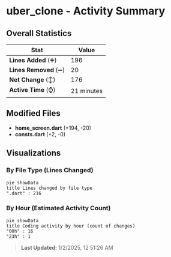 # uber_clone - Activity Summary 

## Overall Statistics

| Stat                   | Value                                                             |
| ---------------------- | ----------------------------------------------------------------- |
| **Lines Added** (➕)   | 196                                          |
| **Lines Removed** (➖) | 20                                        |
| **Net Change** (↕)    | 176                |
| **Active Time** (⌚)   | 21 minutes |


## Modified Files
- **home_screen.dart** (+194, -20)
- **consts.dart** (+2, -0)

## Visualizations

### By File Type (Lines Changed)

```mermaid
pie showData
title Lines changed by file type
".dart" : 216
```

### By Hour (Estimated Activity Count)

```mermaid
pie showData
title Coding activity by hour (count of changes)
"00h" : 16
"23h" : 1
```


> **Last Updated:** 1/2/2025, 12:51:26 AM
